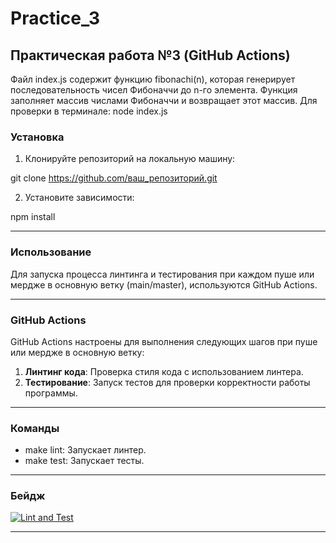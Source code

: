 # Practice_3

## Практическая работа №3 (GitHub Actions)

Файл index.js содержит функцию fibonachi(n), которая генерирует последовательность чисел Фибоначчи до n-го элемента. Функция заполняет массив числами Фибоначчи и возвращает этот массив.
Для проверки в терминале: node index.js


### Установка

1. Клонируйте репозиторий на локальную машину:

git clone https://github.com/ваш_репозиторий.git

2. Установите зависимости:

npm install

---

### Использование

Для запуска процесса линтинга и тестирования при каждом пуше или мердже в основную ветку (main/master), используются GitHub Actions.

---

### GitHub Actions

GitHub Actions настроены для выполнения следующих шагов при пуше или мердже в основную ветку:

1. **Линтинг кода**: Проверка стиля кода с использованием линтера.
2. **Тестирование**: Запуск тестов для проверки корректности работы программы.

---

### Команды

- make lint: Запускает линтер.
- make test: Запускает тесты.

---

### Бейдж

[![Lint and Test](https://github.com/IzarlyShark/Practice_3/actions/workflows/workflows.yml/badge.svg)](https://github.com/IzarlyShark/Practice_3/actions/workflows/workflows.yml)

---
